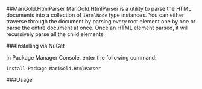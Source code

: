 ##MariGold.HtmlParser
MariGold.HtmlParser is a utility to parse the HTML documents into a collection of `IHtmlNode` type instances. You can either traverse through the document by parsing every root element one by one or parse the entire document at once. Once an HTML element parsed, it will recursively parse all the child elements.

###Installing via NuGet

In Package Manager Console, enter the following command:
```
Install-Package MariGold.HtmlParser
```

###Usage

